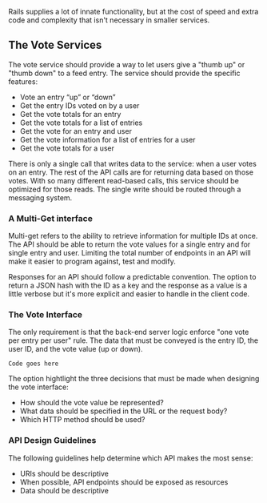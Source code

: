 Rails supplies a lot of innate functionality, but at the cost of speed and extra code
and complexity that isn't necessary in smaller services.

## The Vote Services

The vote service should provide a way to let users give a "thumb up" or "thumb down" to
a feed entry. The service should provide the specific features:

- Vote an entry “up” or “down”
- Get the entry IDs voted on by a user
- Get the vote totals for an entry
- Get the vote totals for a list of entries
- Get the vote for an entry and user
- Get the vote information for a list of entries for a user
- Get the vote totals for a user

There is only a single call that writes data to the service: when a user votes on an entry.
The rest of the API calls are for returning data based on those votes. With so many different
read-based calls, this service should be optimized for those reads. The single write should be 
routed through a messaging system.

### A Multi-Get interface

Multi-get refers to the ability to retrieve information for multiple IDs at once.
The API should be able to return the vote values for a single entry and for single entry
and user. Limiting the total number of endpoints in an API will make it easier to 
program against, test and modify.

Responses for an API should follow a predictable convention. The option to return a JSON
hash with the ID as a key and the response as a value is a little verbose but it's more
explicit and easier to handle in the client code.

### The Vote Interface

The only requirement is that the back-end server logic enforce "one vote per entry per user"
rule. The data that must be conveyed is the entry ID, the user ID, and the vote value (up or down).

```
Code goes here
```

The option hightlight the three decisions that must be made when designing the vote interface:

- How should the vote value be represented?
- What data should be specified in the URL or the request body?
- Which HTTP method should be used?

### API Design Guidelines

The following guidelines help determine which API makes the most sense:

- URIs should be descriptive
- When possible, API endpoints should be exposed as resources
- Data should be descriptive
